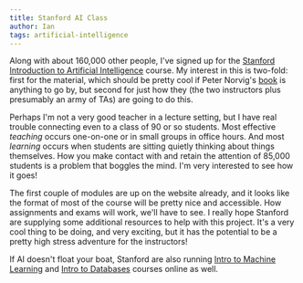 ```yaml
---
title: Stanford AI Class
author: Ian
tags: artificial-intelligence
---
```


Along with about 160,000 other people, I've signed up for the
[Stanford Introduction to Artificial Intelligence][ai] course.  My
interest in this is two-fold: first for the material, which should be
pretty cool if Peter Norvig's [book][aima] is anything to go by, but
second for just how they (the two instructors plus presumably an army
of TAs) are going to do this.

[ai]: http://www.ai-class.com
[aima]: http://aima.cs.berkeley.edu/

Perhaps I'm not a very good teacher in a lecture setting, but I have
real trouble connecting even to a class of 90 or so students.  Most
effective *teaching* occurs one-on-one or in small groups in office
hours.  And most *learning* occurs when students are sitting quietly
thinking about things themselves.  How you make contact with and
retain the attention of 85,000 students is a problem that boggles the
mind.  I'm very interested to see how it goes!

The first couple of modules are up on the website already, and it
looks like the format of most of the course will be pretty nice and
accessible.  How assignments and exams will work, we'll have to see.
I really hope Stanford are supplying some additional resources to help
with this project.  It's a very cool thing to be doing, and very
exciting, but it has the potential to be a pretty high stress
adventure for the instructors!

If AI doesn't float your boat, Stanford are also running [Intro to
Machine Learning][ml] and [Intro to Databases][db] courses online as
well.

[ml]: http://www.ml-class.com/
[db]: http://www.db-class.com/
